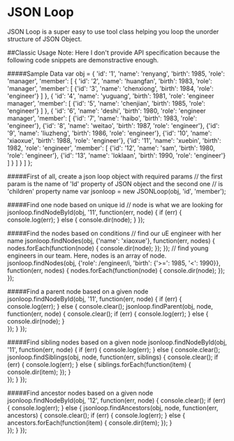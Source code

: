 # JSON Loop
JSON Loop is a super easy to use tool class helping you loop the unorder structure of JSON Object.


##Classic Usage
Note: Here I don't provide API specification because the following code snippets are demonstractive enough.


#####Sample Data
	var obj = {
	  'id': '1', 'name': 'renyang', 'birth': 1985, 'role': 'manager',
	  'member': [
	    {
	      'id': '2', 'name': 'huangfan', 'birth': 1983, 'role': 'manager',
	      'member': [
	        {'id': '3', 'name': 'chenxiong', 'birth': 1984, 'role': 'engineer'}
	      ]
	    },
	    {
	      'id': '4', 'name': 'yuguang', 'birth': 1981, 'role': 'engineer manager',
	      'member': [
	        {'id': '5', 'name': 'chenjian', 'birth': 1985, 'role': 'engineer'}
	      ]
	    },
	    {
	      'id': '6', 'name': 'deshi', 'birth': 1980, 'role': 'engineer manager',
	      'member': [
	        {'id': '7', 'name': 'haibo', 'birth': 1983, 'role': 'engineer'},
	        {'id': '8', 'name': 'weitao', 'birth': 1987, 'role': 'engineer'},
	        {'id': '9', 'name': 'liuzheng', 'birth': 1986, 'role': 'engineer'},
	        {'id': '10', 'name': 'xiaoxue', 'birth': 1988, 'role': 'engineer'},
	        {'id': '11', 'name': 'xuebin', 'birth': 1982, 'role': 'engineer',
	          'member': [
	            {'id': '12', 'name': 'sam', 'birth': 1980, 'role': 'engineer'},
	            {'id': '13', 'name': 'loklaan', 'birth': 1990, 'role': 'engineer'}
	          ]
	        }
	      ]
	    }
	  ]
	};
	
	
#####First of all, create a json loop object with required params
	// the first param is the name of 'Id' property of JSON object and the second one
	// is 'children' property name
	var jsonloop = new JSONLoop(obj, 'id', 'member');
	
#####Find one node based on unique id
	// node is what we are looking for
	jsonloop.findNodeById(obj, '11', function(err, node) {
	  if (err) {
	    console.log(err);
	  } else {
	    console.dir(node);
	  }
	});
	
#####Find the nodes based on conditions
	// find our uE engineer with her name
	jsonloop.findNodes(obj, {'name': 'xiaoxue'}, function(err, nodes) {
	  nodes.forEach(function(node) {
	    console.dir(node);
	  });
	});
	// find young engineers in our team. Here, nodes is an array of node.
	jsonloop.findNodes(obj, {'role': /engineer/i, 'birth': {'>=': 1985, '<': 1990}},
	  function(err, nodes) {
	    nodes.forEach(function(node) {
	      console.dir(node);
	    });
	});

#####Find a parent node based on a given node
	jsonloop.findNodeById(obj, '11', function(err, node) {
	  if (err) {
	    console.log(err);
	  } else {
	    console.clear();
	    jsonloop.findParent(obj, node, function(err, node) {
	      console.clear();
	      if (err) {
	        console.log(err);
	      } else {
	        console.dir(node);
	      }          
	    });
	  }
	});

#####Find sibling nodes based on a given node
	jsonloop.findNodeById(obj, '11', function(err, node) {
	  if (err) {
	    console.log(err);
	  } else {
	    console.clear();
	    jsonloop.findSiblings(obj, node, function(err, siblings) {
	      console.clear();
	      if (err) {
	        console.log(err);
	      } else {
	        siblings.forEach(function(item) {
	          console.dir(item);
	        });
	      }          
	    });
	  }
	});

#####Find ancestor nodes based on a given node
	jsonloop.findNodeById(obj, '12', function(err, node) {
	  console.clear();
	  if (err) {
	    console.log(err);
	  } else {
	    jsonloop.findAncestors(obj, node, function(err, ancestors) {
	      console.clear();
	      if (err) {
	        console.log(err);
	      } else {
	        ancestors.forEach(function(item) {
	          console.dir(item);
	        });
	      }          
	    });
	  }
	});


